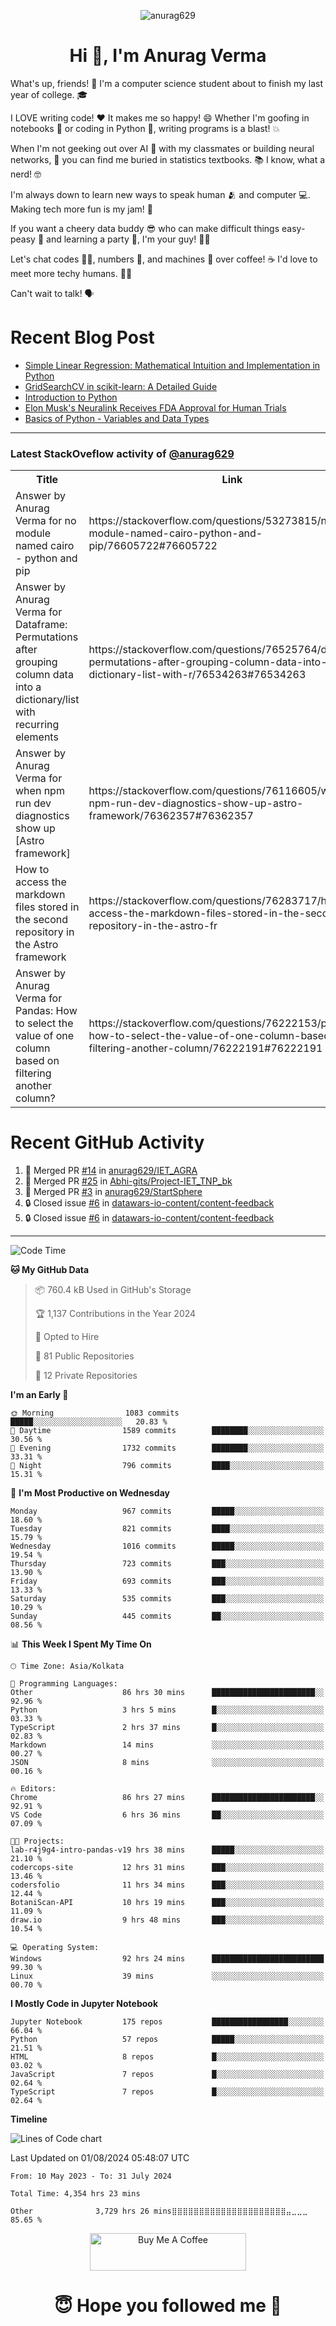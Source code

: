 

<p align="center"> <img src="https://komarev.com/ghpvc/?username=anurag629&label=Profile%20views&color=0e75b6&style=flat" alt="anurag629" /> </p>

<h1 align="center">Hi 👋, I'm Anurag Verma</h1>

What's up, friends! 👋 I'm a computer science student about to finish my last year of college. 🎓

I LOVE writing code! ❤️ It makes me so happy! 😄 Whether I'm goofing in notebooks 📓 or coding in Python 🐍, writing programs is a blast! 💥

When I'm not geeking out over AI 🤖 with my classmates or building neural networks, 🧠 you can find me buried in statistics textbooks. 📚 I know, what a nerd! 🤓

I'm always down to learn new ways to speak human 🫂 and computer 💻. Making tech more fun is my jam! 🍇

If you want a cheery data buddy 😎 who can make difficult things easy-peasy 🥝 and learning a party 🎉, I'm your guy! 🙋‍♂️

Let's chat codes 👨‍💻, numbers 🧮, and machines 🤖 over coffee! ☕ I'd love to meet more techy humans. 💁‍♂️

Can't wait to talk! 🗣️

# Recent Blog Post

<!-- BLOG-POST-LIST:START -->
- [Simple Linear Regression: Mathematical Intuition and Implementation in Python](https://codercops.tech/blog/machine-learning-algorithms/simple-linear-regression-mathematical-intuation)
- [GridSearchCV in scikit-learn: A Detailed Guide](https://codercops.tech/blog/gridsearchcv-in-scikit-learn-a-detailed-guide)
- [Introduction to Python](https://codercops.tech/blog/python-tutorial/introduction-to-python)
- [Elon Musk&#39;s Neuralink Receives FDA Approval for Human Trials](https://codercops.tech/blog/elon-musks-neuralink-receives-fda-approval-for-human-trials)
- [Basics of Python - Variables and Data Types](https://codercops.tech/blog/python-basics-of-python-variables-and-data-types)
<!-- BLOG-POST-LIST:END -->

---

### Latest StackOveflow activity of [@anurag629](https://github.com/anurag629)
<table>
  <tr><th>Title</th><th>Link</th></tr>
  <!-- STACKOVERFLOW:START --><tr><td>Answer by Anurag Verma for no module named cairo - python and pip</td><td>https://stackoverflow.com/questions/53273815/no-module-named-cairo-python-and-pip/76605722#76605722</td></tr><tr><td>Answer by Anurag Verma for Dataframe: Permutations after grouping column data into a dictionary/list with recurring elements</td><td>https://stackoverflow.com/questions/76525764/dataframe-permutations-after-grouping-column-data-into-a-dictionary-list-with-r/76534263#76534263</td></tr><tr><td>Answer by Anurag Verma for when npm run dev diagnostics show up [Astro framework]</td><td>https://stackoverflow.com/questions/76116605/when-npm-run-dev-diagnostics-show-up-astro-framework/76362357#76362357</td></tr><tr><td>How to access the markdown files stored in the second repository in the Astro framework</td><td>https://stackoverflow.com/questions/76283717/how-to-access-the-markdown-files-stored-in-the-second-repository-in-the-astro-fr</td></tr><tr><td>Answer by Anurag Verma for Pandas: How to select the value of one column based on filtering another column?</td><td>https://stackoverflow.com/questions/76222153/pandas-how-to-select-the-value-of-one-column-based-on-filtering-another-column/76222191#76222191</td></tr><!-- STACKOVERFLOW:END -->
</table>

# Recent GitHub Activity
<!--START_SECTION:activity-->
1. 🎉 Merged PR [#14](https://github.com/anurag629/IET_AGRA/pull/14) in [anurag629/IET_AGRA](https://github.com/anurag629/IET_AGRA)
2. 🎉 Merged PR [#25](https://github.com/Abhi-gits/Project-IET_TNP_bk/pull/25) in [Abhi-gits/Project-IET_TNP_bk](https://github.com/Abhi-gits/Project-IET_TNP_bk)
3. 🎉 Merged PR [#3](https://github.com/anurag629/StartSphere/pull/3) in [anurag629/StartSphere](https://github.com/anurag629/StartSphere)
4. 🔒 Closed issue [#6](https://github.com/datawars-io-content/content-feedback/issues/6) in [datawars-io-content/content-feedback](https://github.com/datawars-io-content/content-feedback)
5. 🔒 Closed issue [#6](https://github.com/datawars-io-content/content-feedback/issues/6) in [datawars-io-content/content-feedback](https://github.com/datawars-io-content/content-feedback)
<!--END_SECTION:activity-->

---

<!--START_SECTION:waka-->
![Code Time](http://img.shields.io/badge/Code%20Time-4%2C354%20hrs%2055%20mins-blue)

**🐱 My GitHub Data** 

> 📦 760.4 kB Used in GitHub's Storage 
 > 
> 🏆 1,137 Contributions in the Year 2024
 > 
> 💼 Opted to Hire
 > 
> 📜 81 Public Repositories 
 > 
> 🔑 12 Private Repositories 
 > 
**I'm an Early 🐤** 

```text
🌞 Morning                1083 commits        █████░░░░░░░░░░░░░░░░░░░░   20.83 % 
🌆 Daytime                1589 commits        ████████░░░░░░░░░░░░░░░░░   30.56 % 
🌃 Evening                1732 commits        ████████░░░░░░░░░░░░░░░░░   33.31 % 
🌙 Night                  796 commits         ████░░░░░░░░░░░░░░░░░░░░░   15.31 % 
```
📅 **I'm Most Productive on Wednesday** 

```text
Monday                   967 commits         █████░░░░░░░░░░░░░░░░░░░░   18.60 % 
Tuesday                  821 commits         ████░░░░░░░░░░░░░░░░░░░░░   15.79 % 
Wednesday                1016 commits        █████░░░░░░░░░░░░░░░░░░░░   19.54 % 
Thursday                 723 commits         ███░░░░░░░░░░░░░░░░░░░░░░   13.90 % 
Friday                   693 commits         ███░░░░░░░░░░░░░░░░░░░░░░   13.33 % 
Saturday                 535 commits         ███░░░░░░░░░░░░░░░░░░░░░░   10.29 % 
Sunday                   445 commits         ██░░░░░░░░░░░░░░░░░░░░░░░   08.56 % 
```


📊 **This Week I Spent My Time On** 

```text
🕑︎ Time Zone: Asia/Kolkata

💬 Programming Languages: 
Other                    86 hrs 30 mins      ███████████████████████░░   92.96 % 
Python                   3 hrs 5 mins        █░░░░░░░░░░░░░░░░░░░░░░░░   03.33 % 
TypeScript               2 hrs 37 mins       █░░░░░░░░░░░░░░░░░░░░░░░░   02.83 % 
Markdown                 14 mins             ░░░░░░░░░░░░░░░░░░░░░░░░░   00.27 % 
JSON                     8 mins              ░░░░░░░░░░░░░░░░░░░░░░░░░   00.16 % 

🔥 Editors: 
Chrome                   86 hrs 27 mins      ███████████████████████░░   92.91 % 
VS Code                  6 hrs 36 mins       ██░░░░░░░░░░░░░░░░░░░░░░░   07.09 % 

🐱‍💻 Projects: 
lab-r4j9g4-intro-pandas-v19 hrs 38 mins      █████░░░░░░░░░░░░░░░░░░░░   21.10 % 
codercops-site           12 hrs 31 mins      ███░░░░░░░░░░░░░░░░░░░░░░   13.46 % 
codersfolio              11 hrs 34 mins      ███░░░░░░░░░░░░░░░░░░░░░░   12.44 % 
BotaniScan-API           10 hrs 19 mins      ███░░░░░░░░░░░░░░░░░░░░░░   11.09 % 
draw.io                  9 hrs 48 mins       ███░░░░░░░░░░░░░░░░░░░░░░   10.54 % 

💻 Operating System: 
Windows                  92 hrs 24 mins      █████████████████████████   99.30 % 
Linux                    39 mins             ░░░░░░░░░░░░░░░░░░░░░░░░░   00.70 % 
```

**I Mostly Code in Jupyter Notebook** 

```text
Jupyter Notebook         175 repos           █████████████████░░░░░░░░   66.04 % 
Python                   57 repos            █████░░░░░░░░░░░░░░░░░░░░   21.51 % 
HTML                     8 repos             █░░░░░░░░░░░░░░░░░░░░░░░░   03.02 % 
JavaScript               7 repos             █░░░░░░░░░░░░░░░░░░░░░░░░   02.64 % 
TypeScript               7 repos             █░░░░░░░░░░░░░░░░░░░░░░░░   02.64 % 
```



**Timeline**

![Lines of Code chart](https://raw.githubusercontent.com/anurag629/anurag629/main/assets/bar_graph.png)


 Last Updated on 01/08/2024 05:48:07 UTC
<!--END_SECTION:waka-->

<!--START_SECTION:waka-simple-->

```text
From: 10 May 2023 - To: 31 July 2024

Total Time: 4,354 hrs 23 mins

Other              3,729 hrs 26 mins⣿⣿⣿⣿⣿⣿⣿⣿⣿⣿⣿⣿⣿⣿⣿⣿⣿⣿⣿⣿⣿⣤⣀⣀⣀   85.65 %
```

<!--END_SECTION:waka-simple-->

<p align="center"> 
<a href="https://www.buymeacoffee.com/anurag629" target="_blank"><img src="https://cdn.buymeacoffee.com/buttons/default-orange.png" alt="Buy Me A Coffee" height="60" width="250"></a>
</p>


<h1 align="center"> 😇 Hope you followed me 🥰  </h1>
